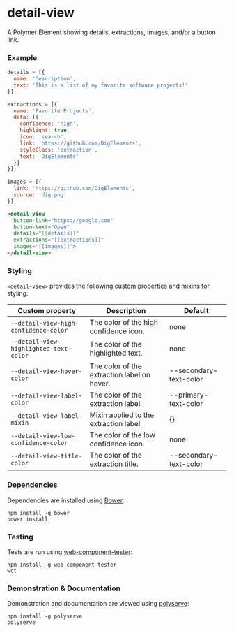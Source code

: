 # detail-view

A Polymer Element showing details, extractions, images, and/or a button link.

### Example
```js
details = [{
  name: 'Description',
  text: 'This is a list of my favorite software projects!'
}];

extractions = [{
  name: 'Favorite Projects',
  data: [{
    confidence: 'high',
    highlight: true,
    icon: 'search',
    link: 'https://github.com/DigElements',
    styleClass: 'extraction',
    text: 'DigElements'
  }]
}];

images = [{
  link: 'https://github.com/DigElements',
  source: 'dig.png'
}];
```

```html
<detail-view
  button-link="https://google.com"
  button-text="Open"
  details="[[details]]"
  extractions="[[extractions]]"
  images="[[images]]">
</detail-view>
```

### Styling

`<detail-view>` provides the following custom properties and mixins for styling:

Custom property                        | Description                                 | Default
---------------------------------------|---------------------------------------------|-----------------------
`--detail-view-high-confidence-color`  | The color of the high confidence icon.      | none
`--detail-view-highlighted-text-color` | The color of the highlighted text.          | none
`--detail-view-hover-color`            | The color of the extraction label on hover. | --secondary-text-color
`--detail-view-label-color`            | The color of the extraction label.          | --primary-text-color
`--detail-view-label-mixin`            | Mixin applied to the extraction label.      | {}
`--detail-view-low-confidence-color`   | The color of the low confidence icon.       | none
`--detail-view-title-color`            | The color of the extraction title.          | --secondary-text-color

### Dependencies

Dependencies are installed using [Bower](http://bower.io/):

    npm install -g bower
    bower install

### Testing

Tests are run using [web-component-tester](https://github.com/Polymer/web-component-tester):

    npm install -g web-component-tester
    wct

### Demonstration & Documentation

Demonstration and documentation are viewed using [polyserve](https://github.com/PolymerLabs/polyserve):

    npm install -g polyserve
    polyserve

